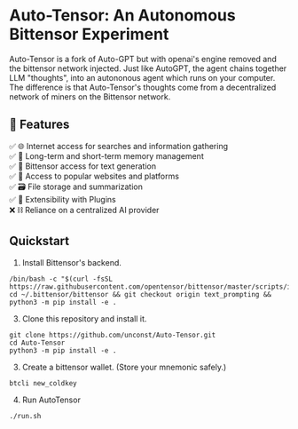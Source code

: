# Auto-Tensor: An Autonomous Bittensor Experiment 

Auto-Tensor is a fork of Auto-GPT but with openai's engine removed and the bittensor network injected. Just like AutoGPT, the agent chains together LLM "thoughts", into an autononous agent which runs on your computer. 
The difference is that Auto-Tensor's thoughts come from a decentralized network of miners on the Bittensor network. 

## 🚀 Features

✅ 🌐 Internet access for searches and information gathering \
✅ 💾 Long-term and short-term memory management \
✅ 🧠 Bittensor access for text generation \
✅ 🔗 Access to popular websites and platforms \
✅ 🗃️ File storage and summarization \
✅ 🔌 Extensibility with Plugins \
❌ ⛓️ Reliance on a centralized AI provider

## Quickstart

1. Install Bittensor's backend.
```
/bin/bash -c "$(curl -fsSL https://raw.githubusercontent.com/opentensor/bittensor/master/scripts/install.sh)"
cd ~/.bittensor/bittensor && git checkout origin text_prompting && python3 -m pip install -e .
```

3. Clone this repository and install it.
```
git clone https://github.com/unconst/Auto-Tensor.git
cd Auto-Tensor
python3 -m pip install -e .
```

3. Create a bittensor wallet. (Store your mnemonic safely.)
```
btcli new_coldkey
```

4. Run AutoTensor
```
./run.sh
```
